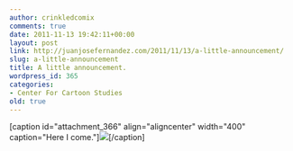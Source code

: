 ```yaml
---
author: crinkledcomix
comments: true
date: 2011-11-13 19:42:11+00:00
layout: post
link: http://juanjosefernandez.com/2011/11/13/a-little-announcement/
slug: a-little-announcement
title: A little announcement.
wordpress_id: 365
categories:
- Center For Cartoon Studies
old: true
---
```


[caption id="attachment_366" align="aligncenter" width="400" caption="Here I come."][![](http://fernandezjuanjose.files.wordpress.com/2011/11/cartoon-studies-small.jpg)](http://fernandezjuanjose.files.wordpress.com/2011/11/cartoon-studies-small.jpg)[/caption]

